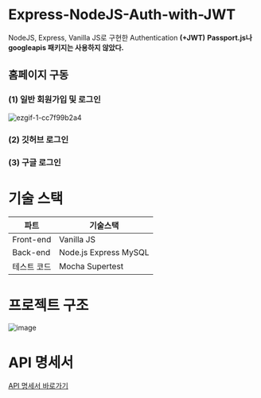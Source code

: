 # Express-NodeJS-Auth-with-JWT
NodeJS, Express, Vanilla JS로 구현한 Authentication **(+JWT)**
**Passport.js나 googleapis 패키지는 사용하지 않았다.**

## 홈페이지 구동
### (1) 일반 회원가입 및 로그인
![ezgif-1-cc7f99b2a4](https://user-images.githubusercontent.com/47571973/154415547-19cbd486-65bb-45b4-8316-344a9df0c8ec.gif)

### (2) 깃허브 로그인

### (3) 구글 로그인


# 기술 스택
|파트|기술스택|
|--|--|
|Front-end|Vanilla JS|
|Back-end|Node.js Express MySQL|
|테스트 코드|Mocha Supertest|


# 프로젝트 구조
![image](https://user-images.githubusercontent.com/47571973/154196986-95a28824-56c7-4ecf-8e92-454b8df0fe07.png)


# API 명세서
<a href="https://ordinary-bait-736.notion.site/Express-Node-JS-Auth-API-7c59e5bc219b4e889a4c1726faf7d8ab">API 명세서 바로가기</a>
